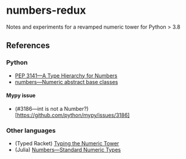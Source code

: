 # numbers-redux
Notes and experiments for a revamped numeric tower for Python > 3.8


## References

### Python

* [PEP 3141—A Type Hierarchy for Numbers](https://www.python.org/dev/peps/pep-3141/)
* [numbers—Numeric abstract base classes](https://docs.python.org/3.8/library/numbers.html)

#### Mypy issue

* (#3186—int is not a Number?)[https://github.com/python/mypy/issues/3186]

### Other languages

* (Typed Racket) [Typing the Numeric Tower](https://www2.ccs.neu.edu/racket/pubs/padl12-stff.pdf)
* (Julia) [Numbers—Standard Numeric Types](https://docs.julialang.org/en/v1/base/numbers/)
